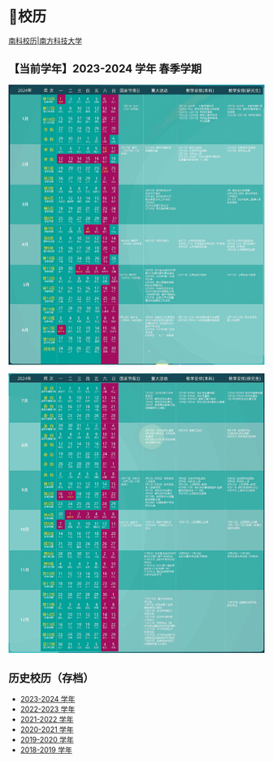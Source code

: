 # 📅校历

[南科校历|南方科技大学](https://www.sustech.edu.cn/zh/academic-calendar.html)

## 【当前学年】2023-2024 学年 春季学期

<a data-fancybox title="" href="https://mirrors.sustech.edu.cn/git/sustech-online/sustech-online-ng/-/raw/master/docs/calendar/pic/2024-1.jpg">![](./pic/2024-1.jpg)</a>

<a data-fancybox title="" href="https://mirrors.sustech.edu.cn/git/sustech-online/sustech-online-ng/-/raw/master/docs/calendar/pic/2024-2.jpg">![](./pic/2024-2.jpg)</a>




## 历史校历（存档）

* [2023-2024 学年](2023-2024.md)
* [2022-2023 学年](2022-2023.md)
* [2021-2022 学年](2021-2022.md)
* [2020-2021 学年](2020-2021.md)
* [2019-2020 学年](2019-2020.md)
* [2018-2019 学年](2018-2019.md)

